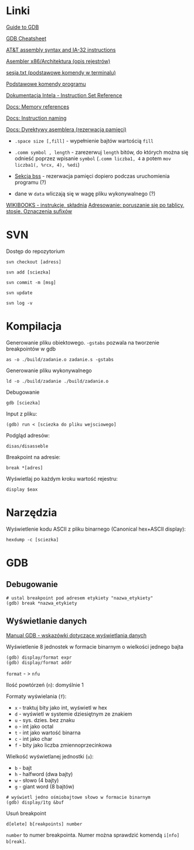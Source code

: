 # Linki

[Guide to GDB](http://apoorvaj.io/hitchhikers-guide-to-the-gdb.html#gdbinit)

[GDB Cheatsheet](https://darkdust.net/files/GDB%20Cheat%20Sheet.pdf)

[AT&T assembly syntax and IA-32 instructions](https://gist.github.com/mishurov/6bcf04df329973c15044)

[Asembler x86/Architektura (opis rejestrów)](https://pl.wikibooks.org/wiki/Asembler_x86/Architektura)

[sesja.txt (podstawowe komendy w terminalu)](http://zak.ict.pwr.wroc.pl/materials/architektura/laboratorium%20AK2/sesja.txt)

[Podstawowe komendy programu](https://zeszyt.olo.ovh/2016/02/28/architektura-komputerow-2-laboratorium-nr-1-podstawy-pisania-programow-w-jezyku-asembler/)

[Dokumentacja Intela - Instruction Set Reference](http://www.zak.ict.pwr.wroc.pl/materials/architektura/laboratorium%20AK2/Dokumentacja/Intel%20Penium%20IV/IA-32%20Intel%20Architecture%20Software%20Developers%20Manual%20vol.%202%20-%20Instruction%20Set%20Reference.pdf)

[Docs: Memory references](https://sourceware.org/binutils/docs/as/i386_002dMemory.html#i386_002dMemory)

[Docs: Instruction naming](https://sourceware.org/binutils/docs/as/i386_002dMnemonics.html#Instruction-Naming)

[Docs: Dyrektywy asemblera (rezerwacja pamięci)](https://sourceware.org/binutils/docs/as/Pseudo-Ops.html#Pseudo-Ops)

- `.space size [,fill]` - wypełnienie bajtów wartością `fill`
- `.comm symbol , length` - zarezerwuj `length` bitów, do których można się odnieść poprzez wpisanie `symbol` (`.comm liczba1, 4` a potem `mov liczba1(, %rcx, 4), %edi`)

- [Sekcja bss](https://sourceware.org/binutils/docs/as/bss.html#bss) - rezerwacja pamięci dopiero podczas uruchomienia programu (?)

* dane w `data` wliczają się w wagę pliku wykonywalnego (?)

[WIKIBOOKS - instrukcje, składnia](https://en.wikibooks.org/wiki/X86_Assembly)
[Adresowanie: poruszanie się po tablicy, stosie. Oznaczenia sufixów](https://en.wikibooks.org/wiki/X86_Assembly/GAS_Syntax#Address_operand_syntax)

# SVN

Dostęp do repozytorium

```
svn checkout [adress]
```

```
svn add [sciezka]
```

```
svn commit -m [msg]
```

```
svn update
```

```
svn log -v
```

# Kompilacja

Generowanie pliku obiektowego. `-gstabs` pozwala na tworzenie breakpointów w gdb

```
as -o ./build/zadanie.o zadanie.s -gstabs
```

Generowanie pliku wykonywalnego

```
ld -o ./build/zadanie ./build/zadanie.o
```

Debugowanie

```
gdb [sciezka]
```

Input z pliku:

```
(gdb) run < [sciezka do pliku wejsciowego]
```

Podgląd adresów:

```
disas/disasseble
```

Breakpoint na adresie:

```
break *[adres]
```

Wyświetlaj po każdym kroku wartość rejestru:

```
display $eax
```

# Narzędzia

Wyświetlenie kodu ASCII z pliku binarnego (Canonical hex+ASCII display):

```
hexdump -c [sciezka]
```

# GDB

## Debugowanie

```
# ustal breakpoint pod adresem etykiety "nazwa_etykiety"
(gdb) break *nazwa_etykiety
```

## Wyświetlanie danych

[Manual GDB - wskazówki dotyczące wyświetlania danych](ftp://ftp.gnu.org/old-gnu/Manuals/gdb/html_chapter/gdb_9.html#SEC56)

Wyświetlenie 8 jednostek w formacie binarnym o wielkości jednego bajta

```
(gdb) display/format expr
(gdb) display/format addr
```

`format` - > `nfu`

Ilość powtórzeń (`n`): domyślnie 1

Formaty wyświelania (`f`):

- `x` - traktuj bity jako int, wyświetl w hex
- `d` - wyświetl w systemie dziesiętnym ze znakiem
- `u` - sys. dzies. bez znaku
- `o` - int jako octal
- `t` - int jako wartość binarna
- `c` - int jako char
- `f` - bity jako liczba zmiennoprzecinkowa

Wielkość wyświetlanej jednostki (`u`):

- `b` - bajt
- `h` - halfword (dwa bajty)
- `w` - słowo (4 bajty)
- `g` - giant word (8 bajtów)

```
# wyświetl jedno ośmiobajtowe słowo w formacie binarnym
(gdb) display/1tg &buf
```

Usuń breakpoint

```
d[elete] b[reakpoints] number
```

`number` to numer breakpointa.
Numer można sprawdzić komendą `i[nfo] b[reak]`.

